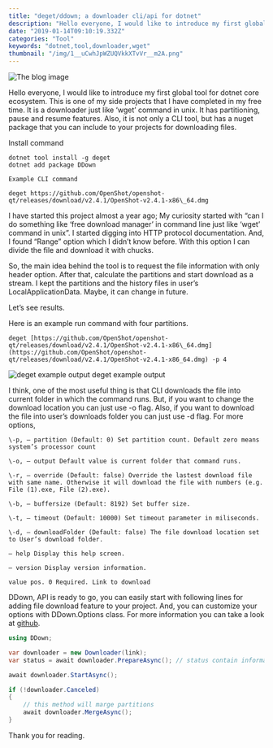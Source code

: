 ```yaml
---
title: "deget/ddown; a downloader cli/api for dotnet"
description: "Hello everyone, I would like to introduce my first global tool for dotnet core ecosystem. This is one of my side projects that I have completed in my free time. It is a downloader just like ‘wget’ command in unix. It has partitioning, pause and resume features. Also, it is not only a CLI tool, but has a nuget package that you can include to your projects for downloading files."
date: "2019-01-14T09:10:19.332Z"
categories: "Tool"
keywords: "dotnet,tool,downloader,wget"
thumbnail: "/img/1__uCwhJpWZUQVkkXTvVr__m2A.png"
---
```



![The blog image](/img/1__uCwhJpWZUQVkkXTvVr__m2A.png)

Hello everyone, I would like to introduce my first global tool for dotnet core ecosystem. This is one of my side projects that I have completed in my free time. It is a downloader just like ‘wget’ command in unix. It has partitioning, pause and resume features. Also, it is not only a CLI tool, but has a nuget package that you can include to your projects for downloading files.

<!--more-->
Install command
```
dotnet tool install -g deget  
dotnet add package DDown

Example CLI command

deget https://github.com/OpenShot/openshot-qt/releases/download/v2.4.1/OpenShot-v2.4.1-x86\_64.dmg
```

I have started this project almost a year ago; My curiosity started with “can I do something like ‘free download manager’ in command line just like ‘wget’ command in unix”. I started digging into HTTP protocol documentation. And, I found “Range” option which I didn’t know before. With this option I can divide the file and download it with chucks.

So, the main idea behind the tool is to request the file information with only header option. After that, calculate the partitions and start download as a stream. I kept the partitions and the history files in user’s LocalApplicationData. Maybe, it can change in future.

Let’s see results.

Here is an example run command with four partitions.

```
deget [https://github.com/OpenShot/openshot-qt/releases/download/v2.4.1/OpenShot-v2.4.1-x86\_64.dmg](https://github.com/OpenShot/openshot-qt/releases/download/v2.4.1/OpenShot-v2.4.1-x86_64.dmg) -p 4
```

![deget example output](/img/1__Ehwm4wP05VIXHYL9cOReig.png)
deget example output

I think, one of the most useful thing is that CLI downloads the file into current folder in which the command runs. But, if you want to change the download location you can just use -o flag. Also, if you want to download the file into user’s downloads folder you can just use -d flag. For more options,

```
\-p, — partition (Default: 0) Set partition count. Default zero means system’s processor count

\-o, — output Default value is current folder that command runs.

\-r, — override (Default: false) Override the lastest download file with same name. Otherwise it will download the file with numbers (e.g. File (1).exe, File (2).exe).

\-b, — buffersize (Default: 8192) Set buffer size.

\-t, — timeout (Default: 10000) Set timeout parameter in miliseconds.

\-d, — downloadFolder (Default: false) The file download location set to User’s download folder.

— help Display this help screen.

— version Display version information.

value pos. 0 Required. Link to download
```

DDown, API is ready to go, you can easily start with following lines for adding file download feature to your project. And, you can customize your options with DDown.Options class. For more information you can take a look at [github](https://github.com/lyzerk/DDown).

```csharp
using DDown;

var downloader = new Downloader(link);
var status = await downloader.PrepareAsync(); // status contain information about file. (e.g. Length, IsRangeSupported, PartitionCount)

await downloader.StartAsync(); 

if (!downloader.Canceled)
{
    // this method will marge partitions
    await downloader.MergeAsync();
}
```

Thank you for reading.